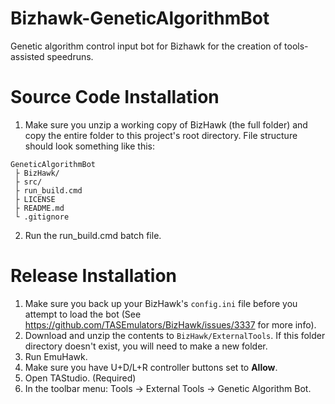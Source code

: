 # Bizhawk-GeneticAlgorithmBot
Genetic algorithm control input bot for Bizhawk for the creation of tools-assisted speedruns.

# Source Code Installation

1. Make sure you unzip a working copy of BizHawk (the full folder) and copy the entire folder to this project's root directory. File structure should look something like this:

```
GeneticAlgorithmBot
 ├ BizHawk/
 ├ src/
 ├ run_build.cmd
 ├ LICENSE
 ├ README.md
 └ .gitignore
```

2. Run the run_build.cmd batch file.

# Release Installation

1. Make sure you back up your BizHawk's `config.ini` file before you attempt to load the bot (See https://github.com/TASEmulators/BizHawk/issues/3337 for more info).
2. Download and unzip the contents to `BizHawk/ExternalTools`. If this folder directory doesn't exist, you will need to make a new folder.
3. Run EmuHawk.
4. Make sure you have U+D/L+R controller buttons set to **Allow**.
5. Open TAStudio. (Required)
6. In the toolbar menu: Tools -> External Tools -> Genetic Algorithm Bot.
